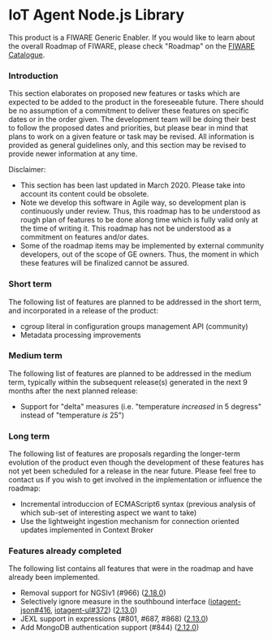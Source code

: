 # IoT Agent Node.js Library

This product is a FIWARE Generic Enabler. If you would like to learn about the overall Roadmap of FIWARE, please check
"Roadmap" on the [FIWARE Catalogue](https://www.fiware.org/developers/catalogue/).

### Introduction

This section elaborates on proposed new features or tasks which are expected to be added to the product in the
foreseeable future. There should be no assumption of a commitment to deliver these features on specific dates or in the
order given. The development team will be doing their best to follow the proposed dates and priorities, but please bear
in mind that plans to work on a given feature or task may be revised. All information is provided as general guidelines
only, and this section may be revised to provide newer information at any time.

Disclaimer:

-   This section has been last updated in March 2020. Please take into account its content could be obsolete.
-   Note we develop this software in Agile way, so development plan is continuously under review. Thus, this roadmap has
    to be understood as rough plan of features to be done along time which is fully valid only at the time of writing
    it. This roadmap has not be understood as a commitment on features and/or dates.
-   Some of the roadmap items may be implemented by external community developers, out of the scope of GE owners. Thus,
    the moment in which these features will be finalized cannot be assured.

### Short term

The following list of features are planned to be addressed in the short term, and incorporated in a release of the
product:

-   cgroup literal in configuration groups management API (community)
-   Metadata processing improvements

### Medium term

The following list of features are planned to be addressed in the medium term, typically within the subsequent
release(s) generated in the next 9 months after the next planned release:

-   Support for "delta" measures (i.e. "temperature _increased_ in 5 degress" instead of "temperature _is_ 25")

### Long term

The following list of features are proposals regarding the longer-term evolution of the product even though the
development of these features has not yet been scheduled for a release in the near future. Please feel free to contact
us if you wish to get involved in the implementation or influence the roadmap:

-   Incremental introduccion of ECMAScript6 syntax (previous analysis of which sub-set of interesting aspect we want to
    take)
-   Use the lightweight ingestion mechanism for connection oriented updates implemented in Context Broker

### Features already completed

The following list contains all features that were in the roadmap and have already been implemented.

-   Removal support for NGSIv1 (#966) ([2.18.0](https://github.com/telefonicaid/iotagent-node-lib/releases/tag/2.18.0))
-   Selectively ignore measure in the southbound interface 
([iotagent-json#416](https://github.com/telefonicaid/iotagent-json/issues/416), 
[iotagent-ul#372](https://github.com/telefonicaid/iotagent-ul/issues/372)) ([2.13.0](https://github.com/telefonicaid/iotagent-node-lib/releases/tag/2.13.0))
-   JEXL support in expressions (#801, #687, #868) ([2.13.0](https://github.com/telefonicaid/iotagent-node-lib/releases/tag/2.13.0))
-   Add MongoDB authentication support (#844) ([2.12.0](https://github.com/telefonicaid/iotagent-node-lib/releases/tag/2.12.0))
